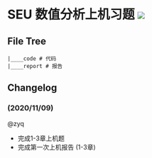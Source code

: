 # SEU 数值分析上机习题 ![](https://img.shields.io/github/license/Starrynightzyq/SEU-NumericalAnalysis-Exercises)

## File Tree

~~~
|____code # 代码
|____report # 报告
~~~

## Changelog

### (2020/11/09)

@zyq

- 完成1-3章上机题
- 完成第一次上机报告 (1-3章)





